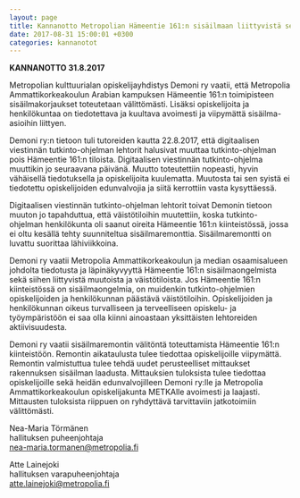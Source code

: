 ```yaml
---
layout: page
title: Kannanotto Metropolian Hämeentie 161:n sisäilmaan liittyvistä selvityksistä
date: 2017-08-31 15:00:01 +0300
categories: kannanotot
---
```


**KANNANOTTO 31.8.2017**

Metropolian kulttuurialan opiskelijayhdistys Demoni ry vaatii, että Metropolia Ammattikorkeakoulun Arabian kampuksen Hämeentie 161:n toimipisteen sisäilmakorjaukset toteutetaan välittömästi. Lisäksi opiskelijoita ja henkilökuntaa on tiedotettava ja kuultava avoimesti ja viipymättä sisäilma-asioihin liittyen.

Demoni ry:n tietoon tuli tutoreiden kautta 22.8.2017, että digitaalisen viestinnän tutkinto-ohjelman lehtorit halusivat muuttaa tutkinto-ohjelman pois Hämeentie 161:n tiloista. Digitaalisen viestinnän tutkinto-ohjelma muuttikin jo seuraavana päivänä. Muutto toteutettiin nopeasti, hyvin vähäisellä tiedotuksella ja opiskelijoita kuulematta. Muutosta tai sen syistä ei tiedotettu opiskelijoiden edunvalvojia ja siitä kerrottiin vasta kysyttäessä.

Digitaalisen viestinnän tutkinto-ohjelman lehtorit toivat Demonin tietoon muuton jo tapahduttua, että väistötiloihin muutettiin, koska tutkinto-ohjelman henkilökunta oli saanut oireita Hämeentie 161:n kiinteistössä, jossa ei oltu kesällä tehty suunniteltua sisäilmaremonttia. Sisäilmaremontti on luvattu suorittaa lähiviikkoina.

Demoni ry vaatii Metropolia Ammattikorkeakoulun ja median osaamisalueen johdolta tiedotusta ja läpinäkyvyyttä Hämeentie 161:n sisäilmaongelmista sekä siihen liittyvistä muutoista ja väistötiloista. Jos Hämeentie 161:n kiinteistössä on sisäilmaongelmia, on muidenkin tutkinto-ohjelmien opiskelijoiden ja henkilökunnan päästävä väistötiloihin. Opiskelijoiden ja henkilökunnan oikeus turvalliseen ja terveelliseen opiskelu- ja työympäristöön ei saa olla kiinni ainoastaan yksittäisten lehtoreiden aktiivisuudesta.

Demoni ry vaatii sisäilmaremontin välitöntä toteuttamista Hämeentie 161:n kiinteistöön. Remontin aikataulusta tulee tiedottaa opiskelijoille viipymättä. Remontin valmistuttua tulee tehdä uudet perusteelliset mittaukset rakennuksen sisäilman laadusta. Mittauksien tuloksista tulee tiedottaa opiskelijoille sekä heidän edunvalvojilleen Demoni ry:lle ja Metropolia Ammattikorkeakoulun opiskelijakunta METKAlle avoimesti ja laajasti. Mittausten tuloksista riippuen on ryhdyttävä tarvittaviin jatkotoimiin välittömästi.


Nea-Maria Törmänen<br>
hallituksen puheenjohtaja<br>
[nea-maria.tormanen@metropolia.fi](mailto:nea-maria.tormanen@metropolia.fi)

Atte Lainejoki<br>
hallituksen varapuheenjohtaja<br>
[atte.lainejoki@metropolia.fi](mailto:atte.lainejoki@metropolia.fi)
